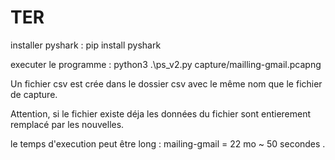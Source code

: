 # TER


installer pyshark : pip install pyshark


executer le programme :  python3 .\ps_v2.py capture/mailling-gmail.pcapng  


Un fichier csv est crée dans le dossier csv avec le même nom que le fichier de capture.

Attention, si le fichier existe déja les données du fichier sont entierement remplacé par les nouvelles.


le temps d'execution peut être long :  mailing-gmail = 22 mo ~ 50 secondes .